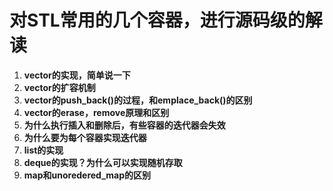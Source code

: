 # 对STL常用的几个容器，进行源码级的解读

1. **vector的实现，简单说一下**
2. **vector的扩容机制**
3. **vector的push_back()的过程，和emplace_back()的区别**
4. **vector的erase，remove原理和区别**
5. **为什么执行插入和删除后，有些容器的迭代器会失效**
6. **为什么要为每个容器实现迭代器**
7. **list的实现**
8. **deque的实现？为什么可以实现随机存取**
9. **map和unoredered_map的区别**
